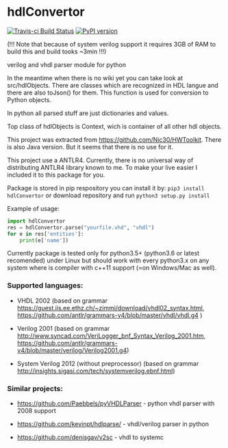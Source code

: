 # hdlConvertor
[![Travis-ci Build Status](https://travis-ci.org/Nic30/hdlConvertor.png?branch=master)](https://travis-ci.org/Nic30/hdlConvertor)
[![PyPI version](https://badge.fury.io/py/hdlConvertor.svg)](http://badge.fury.io/py/hdlConvertor)

(!!! Note that because of system verilog support it requires 3GB of RAM to build this and build tooks ~3min !!!)


verilog and vhdl parser module for python

In the meantime when there is no wiki yet you can take look at src/hdlObjects.
There are classes which are recognized in HDL langue and there are also toJson() for them.
This function is used for conversion to Python objects.

In python all parsed stuff are just dictionaries and values.

Top class of hdlObjects is Context, wich is container of all other hdl objects.

This project was extracted from https://github.com/Nic30/HWToolkit.
There is also Java version. But it seems that there is no use for it.

This project use a ANTLR4. Currently, there is no universal way of distributing ANTLR4 library known to me.
To make your live easier I included it to this package for you.


Package is stored in pip respository you can install it by:
`pip3 install hdlConvertor`
or download repository and run `python3 setup.py install`

Example of usage:
```python
import hdlConvertor
res = hdlConvertor.parse("yourfile.vhd", "vhdl")
for e in res['entities']:
    print(e['name'])

```


Currently package is tested only for python3.5+ (python3.6 or latest recomended) under Linux but should work with every python3.x on any system where is compiler with c++11 support (=on Windows/Mac as well). 

### Supported languages:

* VHDL 2002 (based on grammar https://guest.iis.ee.ethz.ch/~zimmi/download/vhdl02_syntax.html, https://github.com/antlr/grammars-v4/blob/master/vhdl/vhdl.g4 )

* Verilog 2001 (based on grammar http://www.syncad.com/VeriLogger_bnf_Syntax_Verilog_2001.htm, https://github.com/antlr/grammars-v4/blob/master/verilog/Verilog2001.g4)


* System Verilog 2012 (without preprocessor) (based on grammar http://insights.sigasi.com/tech/systemverilog.ebnf.html)


### Similar projects:

* https://github.com/Paebbels/pyVHDLParser - python vhdl parser with 2008 support

* https://github.com/kevinpt/hdlparse/ - vhdl/verilog parser in python 

* https://github.com/denisgav/v2sc - vhdl to systemc
